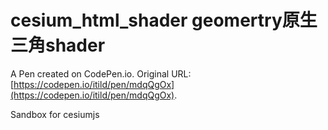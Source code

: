 # cesium_html_shader  geomertry原生三角shader

A Pen created on CodePen.io. Original URL: [https://codepen.io/itild/pen/mdqQgOx](https://codepen.io/itild/pen/mdqQgOx).

Sandbox for cesiumjs
